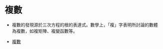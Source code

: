 # 複數

* 複數的發現源於三次方程的根的表達式。數學上，「複」字表明所討論的數體為複數，如複矩陣、複變函數等。

* [複數](https://zh.wikipedia.org/wiki/%E5%A4%8D%E6%95%B0_(%E6%95%B0%E5%AD%A6))
